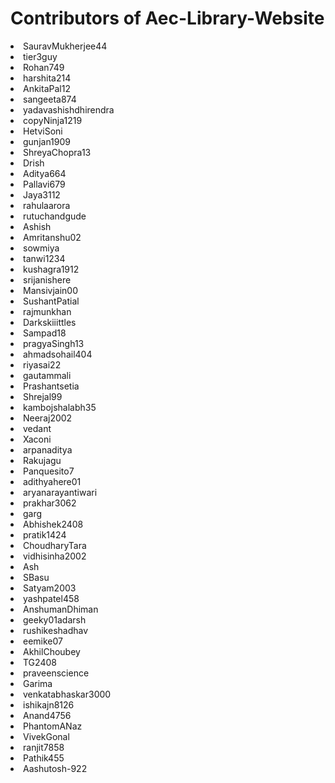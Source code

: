 <h1> Contributors of Aec-Library-Website </h1>

<li>SauravMukherjee44</li>
<li>tier3guy</li>
<li>Rohan749</li>
<li>harshita214</li>
<li>AnkitaPal12</li>
<li>sangeeta874</li>
<li>yadavashishdhirendra</li>
<li>copyNinja1219</li>
<li>HetviSoni</li>
<li>gunjan1909</li>
<li>ShreyaChopra13</li>
<li>Drish</li>
<li>Aditya664</li>
<li>Pallavi679</li>
<li>Jaya3112</li>
<li>rahulaarora</li>
<li>rutuchandgude</li>
<li>Ashish</li>
<li>Amritanshu02</li>
<li>sowmiya</li>
<li>tanwi1234</li>
<li>kushagra1912</li>
<li>srijanishere</li>
<li>Mansivjain00</li>
<li>SushantPatial</li>
<li>rajmunkhan</li>
<li>Darkskiiittles</li>
<li>Sampad18</li>
<li>pragyaSingh13</li>
<li>ahmadsohail404</li>
<li>riyasai22</li>
<li>gautammali</li>
<li>Prashantsetia</li>
<li>Shrejal99</li>
<li>kambojshalabh35</li>
<li>Neeraj2002</li>
<li>vedant</li>
<li>Xaconi</li>
<li>arpanaditya</li>
<li>Rakujagu</li>
<li>Panquesito7</li>
<li>adithyahere01</li>
<li>aryanarayantiwari</li>
<li>prakhar3062</li>
<li>garg</li>
<li>Abhishek2408</li>
<li>pratik1424</li>
<li>ChoudharyTara</li>
<li>vidhisinha2002</li>
<li>Ash</li>
<li>SBasu</li>
<li>Satyam2003</li>
<li>yashpatel458</li>
<li>AnshumanDhiman</li>
<li>geeky01adarsh</li>
<li>rushikeshadhav</li>
<li>eemike07</li>
<li>AkhilChoubey</li>
<li>TG2408</li>
<li>praveenscience</li>
<li>Garima</li>
<li>venkatabhaskar3000</li>
<li>ishikajn8126</li>
<li>Anand4756</li>
<li>PhantomANaz</li>
<li>VivekGonal</li>
<li>ranjit7858</li>
<li>Pathik455</li>
<li>Aashutosh-922</li>
